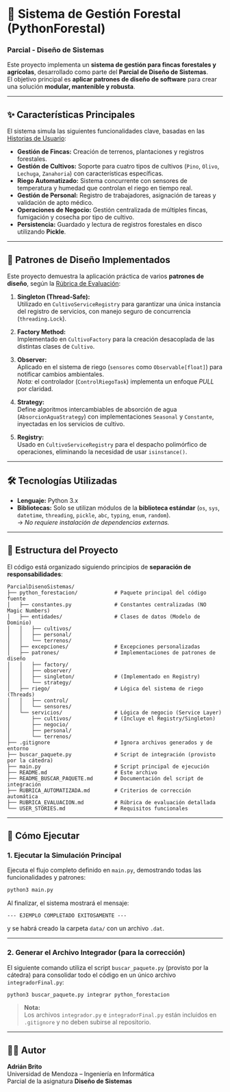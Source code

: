 # 🌲 Sistema de Gestión Forestal (PythonForestal)
### Parcial - Diseño de Sistemas

Este proyecto implementa un **sistema de gestión para fincas forestales y agrícolas**, desarrollado como parte del **Parcial de Diseño de Sistemas**.  
El objetivo principal es **aplicar patrones de diseño de software** para crear una solución **modular, mantenible y robusta**.

---

## ✨ Características Principales

El sistema simula las siguientes funcionalidades clave, basadas en las [Historias de Usuario](./USER_STORIES.md):

- **Gestión de Fincas:** Creación de terrenos, plantaciones y registros forestales.  
- **Gestión de Cultivos:** Soporte para cuatro tipos de cultivos (`Pino`, `Olivo`, `Lechuga`, `Zanahoria`) con características específicas.  
- **Riego Automatizado:** Sistema concurrente con sensores de temperatura y humedad que controlan el riego en tiempo real.  
- **Gestión de Personal:** Registro de trabajadores, asignación de tareas y validación de apto médico.  
- **Operaciones de Negocio:** Gestión centralizada de múltiples fincas, fumigación y cosecha por tipo de cultivo.  
- **Persistencia:** Guardado y lectura de registros forestales en disco utilizando **Pickle**.

---

## 🧩 Patrones de Diseño Implementados

Este proyecto demuestra la aplicación práctica de varios **patrones de diseño**, según la [Rúbrica de Evaluación](./RUBRICA_EVALUACION.md):

1. **Singleton (Thread-Safe):**  
   Utilizado en `CultivoServiceRegistry` para garantizar una única instancia del registro de servicios, con manejo seguro de concurrencia (`threading.Lock`).

2. **Factory Method:**  
   Implementado en `CultivoFactory` para la creación desacoplada de las distintas clases de `Cultivo`.

3. **Observer:**  
   Aplicado en el sistema de riego (`sensores` como `Observable[float]`) para notificar cambios ambientales.  
   *Nota:* el controlador (`ControlRiegoTask`) implementa un enfoque *PULL* por claridad.

4. **Strategy:**  
   Define algoritmos intercambiables de absorción de agua (`AbsorcionAguaStrategy`) con implementaciones `Seasonal` y `Constante`, inyectadas en los servicios de cultivo.

5. **Registry:**  
   Usado en `CultivoServiceRegistry` para el despacho polimórfico de operaciones, eliminando la necesidad de usar `isinstance()`.

---

## 🛠️ Tecnologías Utilizadas

- **Lenguaje:** Python 3.x  
- **Bibliotecas:** Solo se utilizan módulos de la **biblioteca estándar** (`os`, `sys`, `datetime`, `threading`, `pickle`, `abc`, `typing`, `enum`, `random`).  
  → *No requiere instalación de dependencias externas.*

---

## 📁 Estructura del Proyecto

El código está organizado siguiendo principios de **separación de responsabilidades**:

```
ParcialDisenoSistemas/
├── python_forestacion/            # Paquete principal del código fuente
│   ├── constantes.py              # Constantes centralizadas (NO Magic Numbers)
│   ├── entidades/                 # Clases de datos (Modelo de Dominio)
│   │   ├── cultivos/
│   │   ├── personal/
│   │   └── terrenos/
│   ├── excepciones/               # Excepciones personalizadas
│   ├── patrones/                  # Implementaciones de patrones de diseño
│   │   ├── factory/
│   │   ├── observer/
│   │   ├── singleton/             # (Implementado en Registry)
│   │   └── strategy/
│   ├── riego/                     # Lógica del sistema de riego (Threads)
│   │   ├── control/
│   │   └── sensores/
│   └── servicios/                 # Lógica de negocio (Service Layer)
│       ├── cultivos/              # (Incluye el Registry/Singleton)
│       ├── negocio/
│       ├── personal/
│       └── terrenos/
├── .gitignore                     # Ignora archivos generados y de entorno
├── buscar_paquete.py              # Script de integración (provisto por la cátedra)
├── main.py                        # Script principal de ejecución
├── README.md                      # Este archivo
├── README_BUSCAR_PAQUETE.md       # Documentación del script de integración
├── RUBRICA_AUTOMATIZADA.md        # Criterios de corrección automática
├── RUBRICA_EVALUACION.md          # Rúbrica de evaluación detallada
└── USER_STORIES.md                # Requisitos funcionales
```

---

## 🚀 Cómo Ejecutar

### 1. Ejecutar la Simulación Principal

Ejecuta el flujo completo definido en `main.py`, demostrando todas las funcionalidades y patrones:

```bash
python3 main.py
```

Al finalizar, el sistema mostrará el mensaje:

```
--- EJEMPLO COMPLETADO EXITOSAMENTE ---
```

y se habrá creado la carpeta `data/` con un archivo `.dat`.

---

### 2. Generar el Archivo Integrador (para la corrección)

El siguiente comando utiliza el script `buscar_paquete.py` (provisto por la cátedra) para consolidar todo el código en un único archivo `integradorFinal.py`:

```bash
python3 buscar_paquete.py integrar python_forestacion
```

> **Nota:**  
> Los archivos `integrador.py` e `integradorFinal.py` están incluidos en `.gitignore` y no deben subirse al repositorio.

---

## 👨‍💻 Autor

**Adrián Brito**  
Universidad de Mendoza – Ingeniería en Informática  
Parcial de la asignatura **Diseño de Sistemas**
